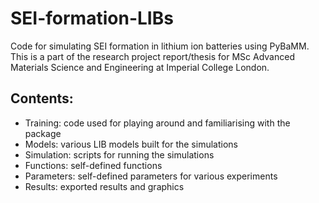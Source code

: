 # SEI-formation-LIBs

Code for simulating SEI formation in lithium ion batteries using PyBaMM. 
This is a part of the research project report/thesis for MSc Advanced Materials Science and Engineering at Imperial College London.

## Contents:
- Training: code used for playing around and familiarising with the package
- Models: various LIB models built for the simulations
- Simulation: scripts for running the simulations
- Functions: self-defined functions
- Parameters: self-defined parameters for various experiments
- Results: exported results and graphics
